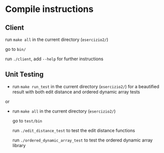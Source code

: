 # Compile instructions

## Client

run `make all` in the current directory (`esercizio2/`)

go to `bin/`

run `./client`, add `--help` for further instructions

## Unit Testing

* run `make run_test` in the current directory (`esercizio2/`) for a beautified result with both edit distance and
ordered dynamic array tests

or

* run `make all` in the current directory (`esercizio2/`)
  
  go to `test/bin`
  
  run `./edit_distance_test` to test the edit distance functions

  run `./ordered_dynamic_array_test` to test the ordered dynamic array library
